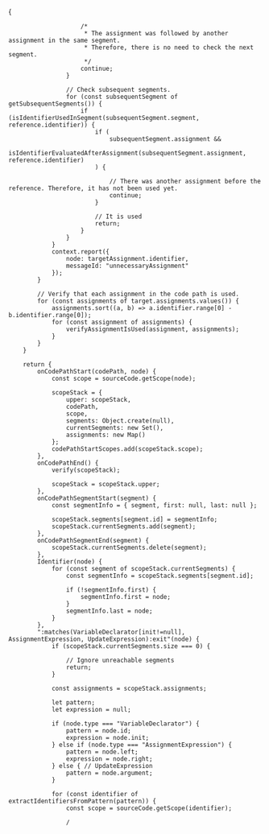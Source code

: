 {

                        /*
                         * The assignment was followed by another assignment in the same segment.
                         * Therefore, there is no need to check the next segment.
                         */
                        continue;
                    }

                    // Check subsequent segments.
                    for (const subsequentSegment of getSubsequentSegments()) {
                        if (isIdentifierUsedInSegment(subsequentSegment.segment, reference.identifier)) {
                            if (
                                subsequentSegment.assignment &&
                                isIdentifierEvaluatedAfterAssignment(subsequentSegment.assignment, reference.identifier)
                            ) {

                                // There was another assignment before the reference. Therefore, it has not been used yet.
                                continue;
                            }

                            // It is used
                            return;
                        }
                    }
                }
                context.report({
                    node: targetAssignment.identifier,
                    messageId: "unnecessaryAssignment"
                });
            }

            // Verify that each assignment in the code path is used.
            for (const assignments of target.assignments.values()) {
                assignments.sort((a, b) => a.identifier.range[0] - b.identifier.range[0]);
                for (const assignment of assignments) {
                    verifyAssignmentIsUsed(assignment, assignments);
                }
            }
        }

        return {
            onCodePathStart(codePath, node) {
                const scope = sourceCode.getScope(node);

                scopeStack = {
                    upper: scopeStack,
                    codePath,
                    scope,
                    segments: Object.create(null),
                    currentSegments: new Set(),
                    assignments: new Map()
                };
                codePathStartScopes.add(scopeStack.scope);
            },
            onCodePathEnd() {
                verify(scopeStack);

                scopeStack = scopeStack.upper;
            },
            onCodePathSegmentStart(segment) {
                const segmentInfo = { segment, first: null, last: null };

                scopeStack.segments[segment.id] = segmentInfo;
                scopeStack.currentSegments.add(segment);
            },
            onCodePathSegmentEnd(segment) {
                scopeStack.currentSegments.delete(segment);
            },
            Identifier(node) {
                for (const segment of scopeStack.currentSegments) {
                    const segmentInfo = scopeStack.segments[segment.id];

                    if (!segmentInfo.first) {
                        segmentInfo.first = node;
                    }
                    segmentInfo.last = node;
                }
            },
            ":matches(VariableDeclarator[init!=null], AssignmentExpression, UpdateExpression):exit"(node) {
                if (scopeStack.currentSegments.size === 0) {

                    // Ignore unreachable segments
                    return;
                }

                const assignments = scopeStack.assignments;

                let pattern;
                let expression = null;

                if (node.type === "VariableDeclarator") {
                    pattern = node.id;
                    expression = node.init;
                } else if (node.type === "AssignmentExpression") {
                    pattern = node.left;
                    expression = node.right;
                } else { // UpdateExpression
                    pattern = node.argument;
                }

                for (const identifier of extractIdentifiersFromPattern(pattern)) {
                    const scope = sourceCode.getScope(identifier);

                    /